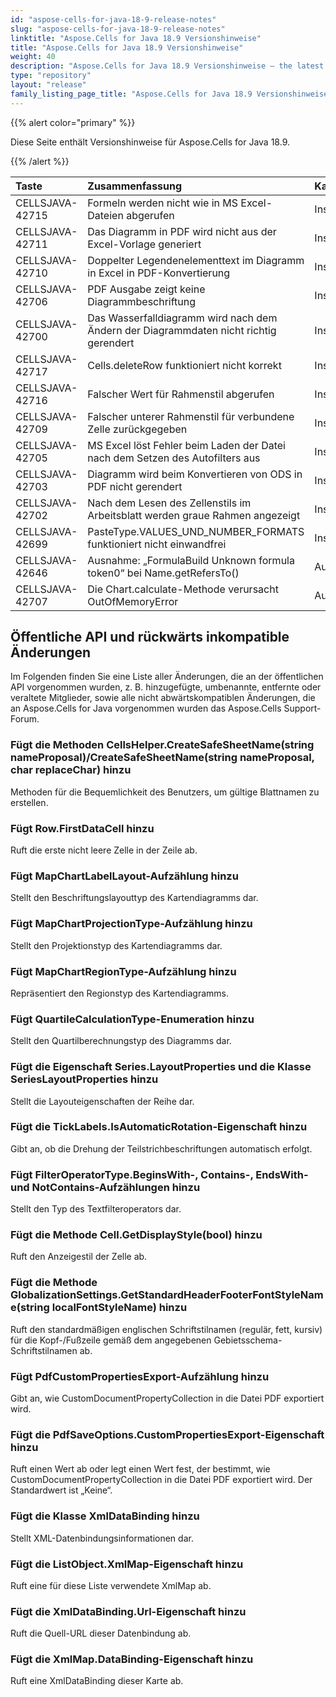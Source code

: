 ```yaml
---
id: "aspose-cells-for-java-18-9-release-notes"
slug: "aspose-cells-for-java-18-9-release-notes"
linktitle: "Aspose.Cells for Java 18.9 Versionshinweise"
title: "Aspose.Cells for Java 18.9 Versionshinweise"
weight: 40
description: "Aspose.Cells for Java 18.9 Versionshinweise – the latest updates and fixes."
type: "repository"
layout: "release"
family_listing_page_title: "Aspose.Cells for Java 18.9 Versionshinweise"
---
```

{{% alert color="primary" %}}

Diese Seite enthält Versionshinweise für Aspose.Cells for Java 18.9.

{{% /alert %}}

|**Taste**|**Zusammenfassung**|**Kategorie**|
|:- |:- |:- |
|CELLSJAVA-42715|Formeln werden nicht wie in MS Excel-Dateien abgerufen|Insekt|
|CELLSJAVA-42711|Das Diagramm in PDF wird nicht aus der Excel-Vorlage generiert|Insekt|
|CELLSJAVA-42710|Doppelter Legendenelementtext im Diagramm in Excel in PDF-Konvertierung|Insekt|
|CELLSJAVA-42706|PDF Ausgabe zeigt keine Diagrammbeschriftung|Insekt|
|CELLSJAVA-42700|Das Wasserfalldiagramm wird nach dem Ändern der Diagrammdaten nicht richtig gerendert|Insekt|
|CELLSJAVA-42717|Cells.deleteRow funktioniert nicht korrekt|Insekt|
|CELLSJAVA-42716|Falscher Wert für Rahmenstil abgerufen|Insekt|
|CELLSJAVA-42709|Falscher unterer Rahmenstil für verbundene Zelle zurückgegeben|Insekt|
|CELLSJAVA-42705|MS Excel löst Fehler beim Laden der Datei nach dem Setzen des Autofilters aus|Insekt|
|CELLSJAVA-42703|Diagramm wird beim Konvertieren von ODS in PDF nicht gerendert|Insekt|
|CELLSJAVA-42702|Nach dem Lesen des Zellenstils im Arbeitsblatt werden graue Rahmen angezeigt|Insekt|
|CELLSJAVA-42699|PasteType.VALUES_UND_NUMBER_FORMATS funktioniert nicht einwandfrei|Insekt|
|CELLSJAVA-42646|Ausnahme: „FormulaBuild Unknown formula token0“ bei Name.getRefersTo()|Ausnahme|
|CELLSJAVA-42707|Die Chart.calculate-Methode verursacht OutOfMemoryError|Ausnahme|

## **Öffentliche API und rückwärts inkompatible Änderungen**

Im Folgenden finden Sie eine Liste aller Änderungen, die an der öffentlichen API vorgenommen wurden, z. B. hinzugefügte, umbenannte, entfernte oder veraltete Mitglieder, sowie alle nicht abwärtskompatiblen Änderungen, die an Aspose.Cells for Java vorgenommen wurden das Aspose.Cells Support-Forum.

### **Fügt die Methoden CellsHelper.CreateSafeSheetName(string nameProposal)/CreateSafeSheetName(string nameProposal, char replaceChar) hinzu**

Methoden für die Bequemlichkeit des Benutzers, um gültige Blattnamen zu erstellen.

### **Fügt Row.FirstDataCell hinzu**

Ruft die erste nicht leere Zelle in der Zeile ab.

### **Fügt MapChartLabelLayout-Aufzählung hinzu**

Stellt den Beschriftungslayouttyp des Kartendiagramms dar.

### **Fügt MapChartProjectionType-Aufzählung hinzu**

Stellt den Projektionstyp des Kartendiagramms dar.

### **Fügt MapChartRegionType-Aufzählung hinzu**

Repräsentiert den Regionstyp des Kartendiagramms.

### **Fügt QuartileCalculationType-Enumeration hinzu**

Stellt den Quartilberechnungstyp des Diagramms dar.

### **Fügt die Eigenschaft Series.LayoutProperties und die Klasse SeriesLayoutProperties hinzu**

Stellt die Layouteigenschaften der Reihe dar.

### **Fügt die TickLabels.IsAutomaticRotation-Eigenschaft hinzu**

Gibt an, ob die Drehung der Teilstrichbeschriftungen automatisch erfolgt.

### **Fügt FilterOperatorType.BeginsWith-, Contains-, EndsWith- und NotContains-Aufzählungen hinzu**

Stellt den Typ des Textfilteroperators dar.

### **Fügt die Methode Cell.GetDisplayStyle(bool) hinzu**

Ruft den Anzeigestil der Zelle ab.

### **Fügt die Methode GlobalizationSettings.GetStandardHeaderFooterFontStyleName(string localFontStyleName) hinzu**

Ruft den standardmäßigen englischen Schriftstilnamen (regulär, fett, kursiv) für die Kopf-/Fußzeile gemäß dem angegebenen Gebietsschema-Schriftstilnamen ab.

### **Fügt PdfCustomPropertiesExport-Aufzählung hinzu**

Gibt an, wie CustomDocumentPropertyCollection in die Datei PDF exportiert wird.

### **Fügt die PdfSaveOptions.CustomPropertiesExport-Eigenschaft hinzu**

Ruft einen Wert ab oder legt einen Wert fest, der bestimmt, wie CustomDocumentPropertyCollection in die Datei PDF exportiert wird. Der Standardwert ist „Keine“.

### **Fügt die Klasse XmlDataBinding hinzu**

Stellt XML-Datenbindungsinformationen dar.

### **Fügt die ListObject.XmlMap-Eigenschaft hinzu**

Ruft eine für diese Liste verwendete XmlMap ab.

### **Fügt die XmlDataBinding.Url-Eigenschaft hinzu**

Ruft die Quell-URL dieser Datenbindung ab.

### **Fügt die XmlMap.DataBinding-Eigenschaft hinzu**

Ruft eine XmlDataBinding dieser Karte ab.
